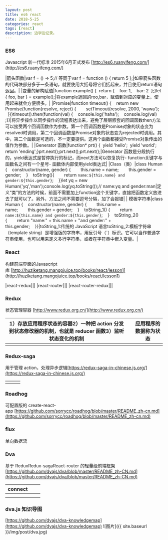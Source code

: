 ```yaml
---
layout: post
title: es6 react
date: 2018-5-25
categories: react
tags: [react]
description: 边学边记录。
---
```


### ES6

Javascript 新一代标准 2015年6月正式发布 [http://es6.ruanyifeng.com/](http://es6.ruanyifeng.com/)

|箭头函数|var f = () => 5;// 等同于var f = function () { return 5 };|如果箭头函数的代码块部分多于一条语句，就要使用大括号将它们括起来，并且使用return语句返回。|
|变量的解构赋值|function example() {  return {    foo: 1,    bar: 2  };}let { foo, bar } = example();|将example返回的roo,bar，赋值到对应的变量上，使用起来就会方便很多。|
|Promise|function timeout() {    return new Promise(function(resolve, reject) {        setTimeout(resolve, 2000, 'wawa');    })}timeout().then(function(val) {    console.log('haha');    console.log(val) ;})|将异步操作以同步操作的流程表达出来，避免了层层嵌套的回调函数then方法可以接受两个回调函数作为参数。第一个回调函数是Promise对象的状态变为resolved时调用，第二个回调函数是Promise对象的状态变为rejected时调用。其中，第二个函数是可选的，不一定要提供。这两个函数都接受Promise对象传出的值作为参数。|
|Generator 函数|function* prt() {  yield 'hello';  yield 'world';  return 'ending';}prt.next();prt.next();prt.next();|Generator 函数是分段执行的，yield表达式是暂停执行的标记，而next方法可以恢复执行- function关键字与函数名之间有一个星号- 函数体内部使用yield表达式|
|Class（类）|class Human {    constructor(name, gender) {        this.name = name;        this.gender = gender;    }    toString(){        return `name:${this.name} and gender:${this.gender}`;    }}let yq = new Human('yq','man');console.log(yq.toString());// name:yq and gender:man|定义“类”的方法的时候，前面不需要加上function这个关键字，直接把函数定义放进去了就可以了。另外，方法之间不需要逗号分隔，加了会报错|
| 模板字符串|class Human {    constructor(name, gender) {        this.name = name;        this.gender = gender;    }    toString_1() {        return `name:${this.name} and gender:${this.gender}`;    }    toString_2() {        return "name:" + this.name + "and gender:" + this.gender;    }}|toString_1:传统的 JavaScript 语言toString_2:模板字符串（template string）是增强版的字符串，用反引号（`）标识。它可以当作普通字符串使用，也可以用来定义多行字符串，或者在字符串中嵌入变量。|

### React

构建前端界面的Javascript库 [http://huziketang.mangojuice.top/books/react/lesson1](http://huziketang.mangojuice.top/books/react/lesson1)

|react-redux|||
|react-router|||
|react-router-redux|||

### Redux

状态管理容器 [http://www.redux.org.cn/](http://www.redux.org.cn/)

|1）存放应用程序状态的容器2）一种把 action 分发到状态修改器的机制，也就是 reducer 函数3）监听状态变化的机制||应用程序的数据称为状态|
|--------|--------|--------|
||||

### Redux-saga

用于管理 action，处理异步逻辑[https://redux-saga-in-chinese.js.org/](https://redux-saga-in-chinese.js.org/)

||||
|--------|--------|--------|
||||

### Roadhog

可配置版的 create-react-app [https://github.com/sorrycc/roadhog/blob/master/README_zh-cn.md](https://github.com/sorrycc/roadhog/blob/master/README_zh-cn.md)

### flux

单向数据流

### Dva

基于 ReduxRedux-sagaReact-router 的轻量级前端框架 [https://github.com/dvajs/dva/blob/master/README_zh-CN.md](https://github.com/dvajs/dva/blob/master/README_zh-CN.md)

|connect|||
|--------|--------|--------|
||||
||||


### dva.js 知识导图

[https://github.com/dvajs/dva-knowledgemap](https://github.com/dvajs/dva-knowledgemap)
![图片]({{ site.baseurl }}/img/post/dva.jpg)


